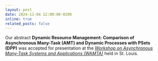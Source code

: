 ```yaml
---
layout: post
date: 2024-11-04 12:00:00-0200
inline: true
related_posts: false
---
```


Our abstract **Dynamic Resource Management: Comparison of Asynchronous Many-Task (AMT) and Dynamic Processes with PSets (DPP)** was accepted for presentation at the _[Workshop on Asynchronous Many-Task Systems and Applications (WAMTA)](https://wamta25.github.io/)_ held in St. Louis.
